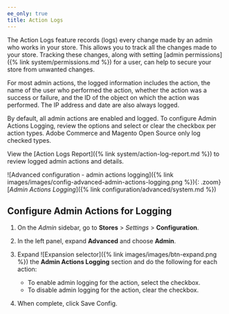 ```yaml
---
ee_only: true
title: Action Logs
---
```


The Action Logs feature records (logs) every change made by an admin who works in your store. This allows you to track all the changes made to your store. Tracking these changes, along with setting [admin permissions]({% link system/permissions.md %}) for a user, can help to secure your store from unwanted changes.

For most admin actions, the logged information includes the action, the name of the user who performed the action, whether the action was a success or failure, and the ID of the object on which the action was performed. The IP address and date are also always logged.

By default, all admin actions are enabled and logged. To configure Admin Actions Logging, review the options and select or clear the checkbox per action types. Adobe Commerce and Magento Open Source only log checked types.

View the [Action Logs Report]({% link system/action-log-report.md %}) to review logged admin actions and details.

![Advanced configuration - admin actions logging]({% link images/images/config-advanced-admin-actions-logging.png %}){: .zoom}
[_Admin Actions Logging_]({% link configuration/advanced/system.md %})

## Configure Admin Actions for Logging

1. On the _Admin_ sidebar, go to **Stores** > _Settings_ > **Configuration**.

1. In the left panel, expand **Advanced** and choose **Admin**.

1. Expand ![Expansion selector]({% link images/images/btn-expand.png %}) the **Admin Actions Logging** section and do the following for each action:

    - To enable admin logging for the action, select the checkbox.
    - To disable admin logging for the action, clear the checkbox.

1. When complete, click <span class="btn">Save Config</span>.
